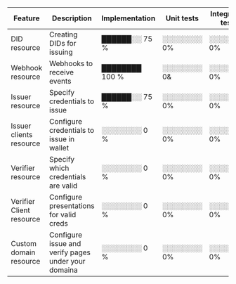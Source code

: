 


| Feature                   | Description                                          | Implementation | Unit tests   | Integration tests |
| ------------------------- | ---------------------------------------------------- | -------------- | ------------ | ----------------- |
| DID resource              | Creating DIDs for issuing                            | ██████░░ 75 %  | ░░░░░░░░ 0%  | ░░░░░░░░ 0%       |
| Webhook resource          | Webhooks to receive events                           | ████████ 100 % | ░░░░░░░░ 0&  | ░░░░░░░░ 0%       |
| Issuer resource           | Specify credentials to issue                         | ██████░░ 75 %  | ░░░░░░░░ 0%  | ░░░░░░░░ 0%       |
| Issuer clients resource   | Configure credentials to issue in wallet             | ░░░░░░░░ 0 %   | ░░░░░░░░ 0%  | ░░░░░░░░ 0%       |
| Verifier resource         | Specify which credentials are valid                  | ░░░░░░░░ 0 %   | ░░░░░░░░ 0%  | ░░░░░░░░ 0%       |
| Verifier Client resource  | Configure presentations for valid creds              | ░░░░░░░░ 0 %   | ░░░░░░░░ 0%  | ░░░░░░░░ 0%       |
| Custom domain resource    | Configure issue and verify pages under your domaina  | ░░░░░░░░ 0 %   | ░░░░░░░░ 0%  | ░░░░░░░░ 0%       |
